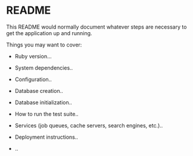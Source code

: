 # README

This README would normally document whatever steps are necessary to get the
application up and running.

Things you may want to cover:

* Ruby version...

* System dependencies..

* Configuration..

* Database creation..

* Database initialization..

* How to run the test suite..

* Services (job queues, cache servers, search engines, etc.)..

* Deployment instructions..

* ..
